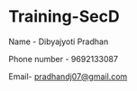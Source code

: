# Training-SecD



Name - Dibyajyoti Pradhan



Phone number - 9692133087



Email- pradhandj07@gmail.com

